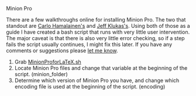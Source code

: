 Minion Pro

There are a few walkthroughs online for installing Minion Pro. The two that standout are <a href="http://carlo-hamalainen.net/blog/?p=8">Carlo Hamalainen's</a> and <a href="http://jklukas.blogspot.com/2010/02/installing-minionpro-tex-package.html">Jeff Klukas's</a>. Using both of those as a guide I have created a bash script that runs with very little user intervention. The major caveat is that there is also very little error checking, so if a step fails the script usually continues, I might fix this later. If you have any comments or suggestions please <a href="mailto:jonkeane@uchicago.edu">let me know</a>.


<ol>
  <li>Grab <a href="MinionProforLaTeX.sh">MinionProforLaTeX.sh</a></li>
  <li>Locate Minion Pro files and change that variable at the beginning of the script. (minion_folder)</li>
  <li>Determine which version of Minion Pro you have, and change which encoding file is used at the beginning of the script. (encoding)</li>
</ol>